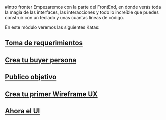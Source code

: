 #intro fronter
Empezaremos con la parte del FrontEnd, en donde verás toda la magia de las interfaces, las interacciones y todo lo increíble que puedes construir con un teclado y unas cuantas líneas de código.

En este módulo veremos las siguientes Katas:

## [Toma de requerimientos](https://github.com/MarcosYGS/katas-FrontEnd-Mision/blob/main/assets/intro/Requerimientos.doc)

## [Crea tu buyer persona](https://github.com/MarcosYGS/katas-FrontEnd-Mision/blob/main/assets/intro/buyer_persona.pdf)

## [Publico objetivo](https://github.com/MarcosYGS/katas-FrontEnd-Mision/blob/main/assets/intro/Target_Audience.pdf)

## [Crea tu primer Wireframe UX](https://github.com/MarcosYGS/katas-FrontEnd-Mision/blob/main/assets/intro/Wireframe.pdf)

## [Ahora el UI](https://github.com/MarcosYGS/katas-FrontEnd-Mision/blob/main/assets/intro/Wireframe.xd)

